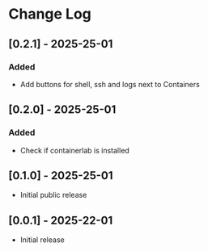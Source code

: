 # Change Log

## [0.2.1] - 2025-25-01
### Added
- Add buttons for shell, ssh and logs next to Containers

## [0.2.0] - 2025-25-01
### Added
- Check if containerlab is installed

## [0.1.0] - 2025-25-01
- Initial public release

## [0.0.1] - 2025-22-01

- Initial release